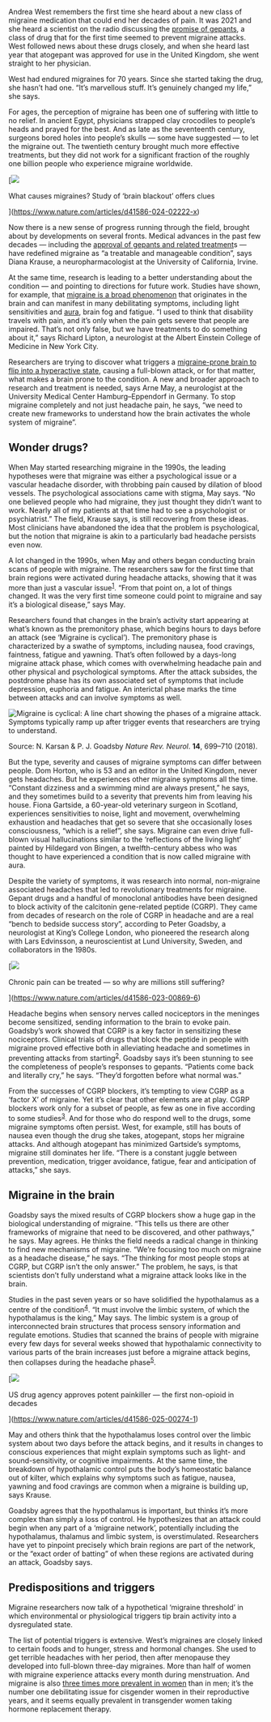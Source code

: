 Andrea West remembers the first time she heard about a new class of migraine medication that could end her decades of pain. It was 2021 and she heard a scientist on the radio discussing the [promise of gepants](https://www.nature.com/articles/d41586-020-02862-9), a class of drug that for the first time seemed to prevent migraine attacks. West followed news about these drugs closely, and when she heard last year that atogepant was approved for use in the United Kingdom, she went straight to her physician.

West had endured migraines for 70 years. Since she started taking the drug, she hasn’t had one. “It’s marvellous stuff. It’s genuinely changed my life,” she says.

For ages, the perception of migraine has been one of suffering with little to no relief. In ancient Egypt, physicians strapped clay crocodiles to people’s heads and prayed for the best. And as late as the seventeenth century, surgeons bored holes into people’s skulls — some have suggested — to let the migraine out. The twentieth century brought much more effective treatments, but they did not work for a significant fraction of the roughly one billion people who experience migraine worldwide.

[![](https://media.nature.com/w400/magazine-assets/d41586-025-00456-x/d41586-025-00456-x_50648956.jpg)

What causes migraines? Study of ‘brain blackout’ offers clues

](https://www.nature.com/articles/d41586-024-02222-x)

Now there is a new sense of progress running through the field, brought about by developments on several fronts. Medical advances in the past few decades — including the [approval of gepants and related treatment](https://www.nature.com/articles/nbt0718-559b)s — have redefined migraine as “a treatable and manageable condition”, says Diana Krause, a neuropharmacologist at the University of California, Irvine.

At the same time, research is leading to a better understanding about the condition — and pointing to directions for future work. Studies have shown, for example, that [migraine is a broad phenomenon](https://www.nature.com/articles/d41586-020-02861-w) that originates in the brain and can manifest in many debilitating symptoms, including light sensitivities and [aura](https://www.nature.com/articles/d41586-020-02863-8), brain fog and fatigue. “I used to think that disability travels with pain, and it’s only when the pain gets severe that people are impaired. That’s not only false, but we have treatments to do something about it,” says Richard Lipton, a neurologist at the Albert Einstein College of Medicine in New York City.

Researchers are trying to discover what triggers a [migraine-prone brain to flip into a hyperactive state](https://www.nature.com/articles/d41586-024-02222-x), causing a full-blown attack, or for that matter, what makes a brain prone to the condition. A new and broader approach to research and treatment is needed, says Arne May, a neurologist at the University Medical Center Hamburg–Eppendorf in Germany. To stop migraine completely and not just headache pain, he says, “we need to create new frameworks to understand how the brain activates the whole system of migraine”.

## **Wonder drugs?**

When May started researching migraine in the 1990s, the leading hypotheses were that migraine was either a psychological issue or a vascular headache disorder, with throbbing pain caused by dilation of blood vessels. The psychological associations came with stigma, May says. “No one believed people who had migraine, they just thought they didn’t want to work. Nearly all of my patients at that time had to see a psychologist or psychiatrist.” The field, Krause says, is still recovering from these ideas. Most clinicians have abandoned the idea that the problem is psychological, but the notion that migraine is akin to a particularly bad headache persists even now.

A lot changed in the 1990s, when May and others began conducting brain scans of people with migraine. The researchers saw for the first time that brain regions were activated during headache attacks, showing that it was more than just a vascular issue<sup><a href="https://www.nature.com/articles/d41586-025-00456-x#ref-CR1" data-track="click" data-action="anchor-link" data-track-label="go to reference" data-track-category="references">1</a></sup>. “From that point on, a lot of things changed. It was the very first time someone could point to migraine and say it’s a biological disease,” says May.

Researchers found that changes in the brain’s activity start appearing at what’s known as the premonitory phase, which begins hours to days before an attack (see ‘Migraine is cyclical’). The premonitory phase is characterized by a swathe of symptoms, including nausea, food cravings, faintness, fatigue and yawning. That’s often followed by a days-long migraine attack phase, which comes with overwhelming headache pain and other physical and psychological symptoms. After the attack subsides, the postdrome phase has its own associated set of symptoms that include depression, euphoria and fatigue. An interictal phase marks the time between attacks and can involve symptoms as well.

![Migraine is cyclical: A line chart showing the phases of a migraine attack. Symptoms typically ramp up after trigger events that researchers are trying to understand.](https://media.nature.com/lw767/magazine-assets/d41586-025-00456-x/d41586-025-00456-x_50649324.png)

Source: N. Karsan & P. J. Goadsby _Nature Rev. Neurol_. **14**, 699–710 (2018).

But the type, severity and causes of migraine symptoms can differ between people. Dom Horton, who is 53 and an editor in the United Kingdom, never gets headaches. But he experiences other migraine symptoms all the time. “Constant dizziness and a swimming mind are always present,” he says, and they sometimes build to a severity that prevents him from leaving his house. Fiona Gartside, a 60-year-old veterinary surgeon in Scotland, experiences sensitivities to noise, light and movement, overwhelming exhaustion and headaches that get so severe that she occasionally loses consciousness, “which is a relief”, she says. Migraine can even drive full-blown visual hallucinations similar to the ‘reflections of the living light’ painted by Hildegard von Bingen, a twelfth-century abbess who was thought to have experienced a condition that is now called migraine with aura.

Despite the variety of symptoms, it was research into normal, non-migraine associated headaches that led to revolutionary treatments for migraine. Gepant drugs and a handful of monoclonal antibodies have been designed to block activity of the calcitonin gene-related peptide (CGRP). They came from decades of research on the role of CGRP in headache and are a real “bench to bedside success story”, according to Peter Goadsby, a neurologist at King’s College London, who pioneered the research along with Lars Edvinsson, a neuroscientist at Lund University, Sweden, and collaborators in the 1980s.

[![](https://media.nature.com/w400/magazine-assets/d41586-025-00456-x/d41586-025-00456-x_24970190.jpg)

Chronic pain can be treated — so why are millions still suffering?

](https://www.nature.com/articles/d41586-023-00869-6)

Headache begins when sensory nerves called nociceptors in the meninges become sensitized, sending information to the brain to evoke pain. Goadsby’s work showed that CGRP is a key factor in sensitizing these nociceptors. Clinical trials of drugs that block the peptide in people with migraine proved effective both in alleviating headache and sometimes in preventing attacks from starting<sup><a href="https://www.nature.com/articles/d41586-025-00456-x#ref-CR2" data-track="click" data-action="anchor-link" data-track-label="go to reference" data-track-category="references">2</a></sup>. Goadsby says it’s been stunning to see the completeness of people’s responses to gepants. “Patients come back and literally cry,” he says. “They’d forgotten before what normal was.”

From the successes of CGRP blockers, it’s tempting to view CGRP as a ‘factor X’ of migraine. Yet it’s clear that other elements are at play. CGRP blockers work only for a subset of people, as few as one in five according to some studies<sup><a href="https://www.nature.com/articles/d41586-025-00456-x#ref-CR3" data-track="click" data-action="anchor-link" data-track-label="go to reference" data-track-category="references">3</a></sup>. And for those who do respond well to the drugs, some migraine symptoms often persist. West, for example, still has bouts of nausea even though the drug she takes, atogepant, stops her migraine attacks. And although atogepant has minimized Gartside’s symptoms, migraine still dominates her life. “There is a constant juggle between prevention, medication, trigger avoidance, fatigue, fear and anticipation of attacks,” she says.

## **Migraine in the brain**

Goadsby says the mixed results of CGRP blockers show a huge gap in the biological understanding of migraine. “This tells us there are other frameworks of migraine that need to be discovered, and other pathways,” he says. May agrees. He thinks the field needs a radical change in thinking to find new mechanisms of migraine. “We’re focusing too much on migraine as a headache disease,” he says. “The thinking for most people stops at CGRP, but CGRP isn’t the only answer.” The problem, he says, is that scientists don’t fully understand what a migraine attack looks like in the brain.

Studies in the past seven years or so have solidified the hypothalamus as a centre of the condition<sup><a href="https://www.nature.com/articles/d41586-025-00456-x#ref-CR4" data-track="click" data-action="anchor-link" data-track-label="go to reference" data-track-category="references">4</a></sup>. “It must involve the limbic system, of which the hypothalamus is the king,” May says. The limbic system is a group of interconnected brain structures that process sensory information and regulate emotions. Studies that scanned the brains of people with migraine every few days for several weeks showed that hypothalamic connectivity to various parts of the brain increases just before a migraine attack begins, then collapses during the headache phase<sup><a href="https://www.nature.com/articles/d41586-025-00456-x#ref-CR5" data-track="click" data-action="anchor-link" data-track-label="go to reference" data-track-category="references">5</a></sup>.

[![](https://media.nature.com/w400/magazine-assets/d41586-025-00456-x/d41586-025-00456-x_50648958.jpg)

US drug agency approves potent painkiller — the first non-opioid in decades

](https://www.nature.com/articles/d41586-025-00274-1)

May and others think that the hypothalamus loses control over the limbic system about two days before the attack begins, and it results in changes to conscious experiences that might explain symptoms such as light- and sound-sensitivity, or cognitive impairments. At the same time, the breakdown of hypothalamic control puts the body’s homeostatic balance out of kilter, which explains why symptoms such as fatigue, nausea, yawning and food cravings are common when a migraine is building up, says Krause.

Goadsby agrees that the hypothalamus is important, but thinks it’s more complex than simply a loss of control. He hypothesizes that an attack could begin when any part of a ‘migraine network’, potentially including the hypothalamus, thalamus and limbic system, is overstimulated. Researchers have yet to pinpoint precisely which brain regions are part of the network, or the “exact order of batting” of when these regions are activated during an attack, Goadsby says.

## **Predispositions and triggers**

Migraine researchers now talk of a hypothetical ‘migraine threshold’ in which environmental or physiological triggers tip brain activity into a dysregulated state.

The list of potential triggers is extensive. West’s migraines are closely linked to certain foods and to hunger, stress and hormonal changes. She used to get terrible headaches with her period, then after menopause they developed into full-blown three-day migraines. More than half of women with migraine experience attacks every month during menstruation. And migraine is also [three times more prevalent in women](https://www.nature.com/articles/d41586-019-00895-3) than in men; it’s the number one debilitating issue for cisgender women in their reproductive years, and it seems equally prevalent in transgender women taking hormone replacement therapy.